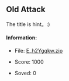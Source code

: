 ## Old  Attack  

The title is hint。:)  
#### Information:  

* File: [E_h2Ygqkw.zip](files/E_h2Ygqkw.zip)  

* Score: 1000  

* Soved: 0  

